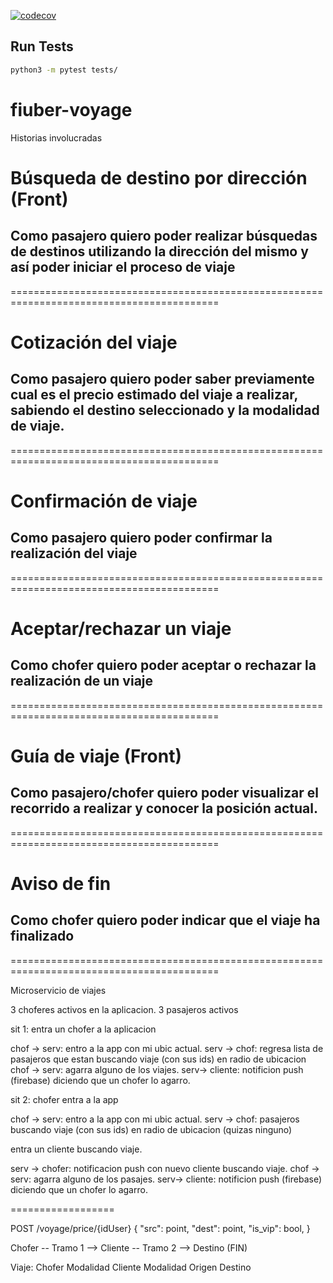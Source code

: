 [![codecov](https://codecov.io/gh/Taller-2-Tyrions/fiuber-voyage/branch/main/graph/badge.svg?token=98bKdacJw1)](https://codecov.io/gh/Taller-2-Tyrions/fiuber-voyage)


## Run Tests

```bash
python3 -m pytest tests/
```

# fiuber-voyage

Historias involucradas

# Búsqueda de destino por dirección (Front)

## Como pasajero quiero poder realizar búsquedas de destinos utilizando la dirección del mismo y así poder iniciar el proceso de viaje

==========================================================================================

# Cotización del viaje

## Como pasajero quiero poder saber previamente cual es el precio estimado del viaje a realizar, sabiendo el destino seleccionado y la modalidad de viaje.

==========================================================================================

# Confirmación de viaje

## Como pasajero quiero poder confirmar la realización del viaje

==========================================================================================

# Aceptar/rechazar un viaje

## Como chofer quiero poder aceptar o rechazar la realización de un viaje

==========================================================================================

# Guía de viaje (Front)

## Como pasajero/chofer quiero poder visualizar el recorrido a realizar y conocer la posición actual.

==========================================================================================

# Aviso de fin 

## Como chofer quiero poder indicar que el viaje ha finalizado

==========================================================================================

Microservicio de viajes

3 choferes activos en la aplicacion. 3 pasajeros activos

sit 1: entra un chofer a la aplicacion


chof -> serv: entro a la app con mi ubic actual.
serv -> chof: regresa lista de pasajeros que estan buscando viaje (con sus ids) en radio de ubicacion
chof -> serv: agarra alguno de los viajes.
serv-> cliente: notificion push (firebase) diciendo que un chofer lo agarro.  



sit 2: chofer entra a la app


chof -> serv: entro a la app con mi ubic actual. 
serv -> chof: pasajeros buscando viaje (con sus ids) en radio de ubicacion (quizas ninguno)

entra un cliente buscando viaje.

serv -> chofer: notificacion push con nuevo cliente buscando viaje. 
chof -> serv: agarra alguno de los pasajes. 
serv-> cliente: notificion push (firebase) diciendo que un chofer lo agarro.

==================

POST /voyage/price/{idUser}
{
    "src": point,
    "dest": point,
    "is_vip": bool,
}

Chofer -- Tramo 1 --> Cliente -- Tramo 2 --> Destino (FIN)

Viaje:
	Chofer
		Modalidad
	Cliente 
		Modalidad
	Origen
	Destino
	
